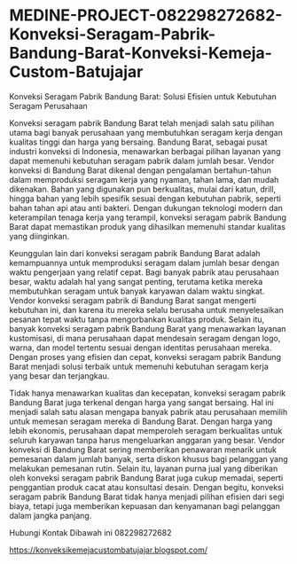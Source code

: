 # MEDINE-PROJECT-082298272682-Konveksi-Seragam-Pabrik-Bandung-Barat-Konveksi-Kemeja-Custom-Batujajar

Konveksi Seragam Pabrik Bandung Barat: Solusi Efisien untuk Kebutuhan Seragam Perusahaan

Konveksi seragam pabrik Bandung Barat telah menjadi salah satu pilihan utama bagi banyak perusahaan yang membutuhkan seragam kerja dengan kualitas tinggi dan harga yang bersaing. Bandung Barat, sebagai pusat industri konveksi di Indonesia, menawarkan berbagai pilihan layanan yang dapat memenuhi kebutuhan seragam pabrik dalam jumlah besar. Vendor konveksi di Bandung Barat dikenal dengan pengalaman bertahun-tahun dalam memproduksi seragam kerja yang nyaman, tahan lama, dan mudah dikenakan. Bahan yang digunakan pun berkualitas, mulai dari katun, drill, hingga bahan yang lebih spesifik sesuai dengan kebutuhan pabrik, seperti bahan tahan api atau anti bakteri. Dengan dukungan teknologi modern dan keterampilan tenaga kerja yang terampil, konveksi seragam pabrik Bandung Barat dapat memastikan produk yang dihasilkan memenuhi standar kualitas yang diinginkan.

Keunggulan lain dari konveksi seragam pabrik Bandung Barat adalah kemampuannya untuk memproduksi seragam dalam jumlah besar dengan waktu pengerjaan yang relatif cepat. Bagi banyak pabrik atau perusahaan besar, waktu adalah hal yang sangat penting, terutama ketika mereka membutuhkan seragam untuk banyak karyawan dalam waktu singkat. Vendor konveksi seragam pabrik di Bandung Barat sangat mengerti kebutuhan ini, dan karena itu mereka selalu berusaha untuk menyelesaikan pesanan tepat waktu tanpa mengorbankan kualitas produk. Selain itu, banyak konveksi seragam pabrik Bandung Barat yang menawarkan layanan kustomisasi, di mana perusahaan dapat mendesain seragam dengan logo, warna, dan model tertentu sesuai dengan identitas perusahaan mereka. Dengan proses yang efisien dan cepat, konveksi seragam pabrik Bandung Barat menjadi solusi terbaik untuk memenuhi kebutuhan seragam kerja yang besar dan terjangkau.

Tidak hanya menawarkan kualitas dan kecepatan, konveksi seragam pabrik Bandung Barat juga terkenal dengan harga yang sangat bersaing. Hal ini menjadi salah satu alasan mengapa banyak pabrik atau perusahaan memilih untuk memesan seragam mereka di Bandung Barat. Dengan harga yang lebih ekonomis, perusahaan dapat memperoleh seragam berkualitas untuk seluruh karyawan tanpa harus mengeluarkan anggaran yang besar. Vendor konveksi di Bandung Barat sering memberikan penawaran menarik untuk pemesanan dalam jumlah banyak, serta diskon khusus bagi pelanggan yang melakukan pemesanan rutin. Selain itu, layanan purna jual yang diberikan oleh konveksi seragam pabrik Bandung Barat juga cukup memadai, seperti penggantian produk cacat atau konsultasi desain. Dengan begitu, konveksi seragam pabrik Bandung Barat tidak hanya menjadi pilihan efisien dari segi biaya, tetapi juga memberikan kepuasan dan kenyamanan bagi pelanggan dalam jangka panjang.

Hubungi Kontak Dibawah ini
082298272682

https://konveksikemejacustombatujajar.blogspot.com/
